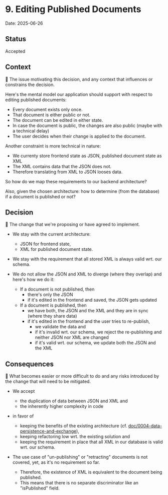 # 9. Editing Published Documents

Date: 2025-06-26

## Status

Accepted

## Context

🚧 The issue motivating this decision, and any context that influences or constrains the decision.

Here's the mental model our application should support with respect to editing published documents:

- Every document exists only once.
- That document is either public or not.
- The document can be edited in either state.
- In case the document is public, the changes are also public (maybe with a technical delay)
- The user decides when their change is applied to the document.

Another constraint is more technical in nature:

- We currenty store frontend state as JSON, published document state as XML
- The XML contains data that the JSON does not.
- Therefore translating from XML to JSON looses data.

So how do we map these requirements to our backend architecture?

Also, given the chosen architecture: how to determine (from the database) if a document is published or not?

## Decision

🚧 The change that we're proposing or have agreed to implement.

- We stay with the current architecture:

  - JSON for frontend state,
  - XML for published document state.

- We stay with the requirement that all stored XML is always valid wrt. our schema.

- We do not allow the JSON and XML to diverge (where they overlap) and here's how we do it:
  - If a document is not published, then
    - there's only the JSON
    - if it's edited in the frontend and saved, the JSON gets updated
  - If a document is published, then
    - we have both, the JSON and the XML and they are in sync (where they share data)
    - if it's edited in the frontend and the user tries to re-publish,
      - we validate the data and
      - if it's invalid wrt. our schema, we reject the re-publishing and neither JSON nor XML are changed
      - if it's valid wrt. our schema, we update both the JSON and the XML

## Consequences

🚧 What becomes easier or more difficult to do and any risks introduced by the change that will need to be mitigated.

- We accept

  - the duplication of data between JSON and XML and
  - the inherently higher complexity in code

- in favor of

  - keeping the benefits of the existing architecture (cf. [doc/0004-data-persistence-and-exchange](./0004-data-persistence-and-exchange.md)),
  - keeping refactoring low wrt. the existing solution and
  - keeping the requirement in place that all XML in our database is valid wrt. our schema.

- The use case of "un-publishing" or "retracting" documents is not covered, yet, as it's no requirement so far.

  - Therefore, the existence of XML is equivalent to the document being published. 
  - This means that there is no separate discriminator like an "isPublished" field.
